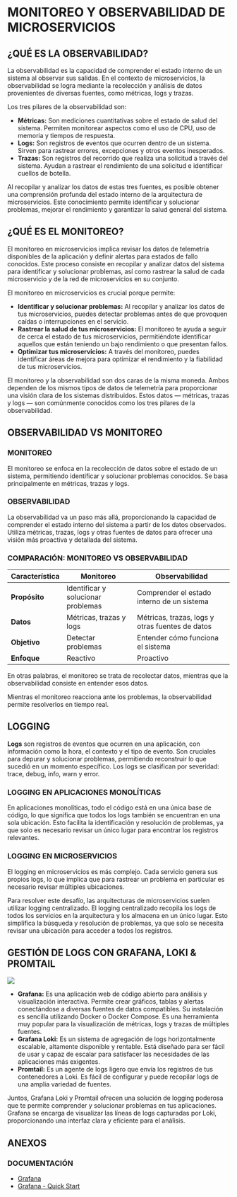 MONITOREO Y OBSERVABILIDAD DE MICROSERVICIOS
===
## ¿QUÉ ES LA OBSERVABILIDAD?
La observabilidad es la capacidad de comprender el estado interno de un sistema al observar sus salidas. En el contexto de microservicios, la observabilidad se logra mediante la recolección y análisis de datos provenientes de diversas fuentes, como métricas, logs y trazas.

Los tres pilares de la observabilidad son:
- **Métricas:** Son mediciones cuantitativas sobre el estado de salud del sistema. Permiten monitorear aspectos como el uso de CPU, uso de memoria y tiempos de respuesta.
- **Logs:** Son registros de eventos que ocurren dentro de un sistema. Sirven para rastrear errores, excepciones y otros eventos inesperados. 
- **Trazas:** Son registros del recorrido que realiza una solicitud a través del sistema. Ayudan a rastrear el rendimiento de una solicitud e identificar cuellos de botella.

Al recopilar y analizar los datos de estas tres fuentes, es posible obtener una comprensión profunda del estado interno de la arquitectura de microservicios. Este conocimiento permite identificar y solucionar problemas, mejorar el rendimiento y garantizar la salud general del sistema.

## ¿QUÉ ES EL MONITOREO?
El monitoreo en microservicios implica revisar los datos de telemetría disponibles de la aplicación y definir alertas para estados de fallo conocidos. Este proceso consiste en recopilar y analizar datos del sistema para identificar y solucionar problemas, así como rastrear la salud de cada microservicio y de la red de microservicios en su conjunto.

El monitoreo en microservicios es crucial porque permite:
- **Identificar y solucionar problemas:** Al recopilar y analizar los datos de tus microservicios, puedes detectar problemas antes de que provoquen caídas o interrupciones en el servicio. 
- **Rastrear la salud de tus microservicios:** El monitoreo te ayuda a seguir de cerca el estado de tus microservicios, permitiéndote identificar aquellos que están teniendo un bajo rendimiento o que presentan fallos. 
- **Optimizar tus microservicios:** A través del monitoreo, puedes identificar áreas de mejora para optimizar el rendimiento y la fiabilidad de tus microservicios.

El monitoreo y la observabilidad son dos caras de la misma moneda. Ambos dependen de los mismos tipos de datos de telemetría para proporcionar una visión clara de los sistemas distribuidos. Estos datos — métricas, trazas y logs — son comúnmente conocidos como los tres pilares de la observabilidad.

## OBSERVABILIDAD VS MONITOREO
### MONITOREO
El monitoreo se enfoca en la recolección de datos sobre el estado de un sistema, permitiendo identificar y solucionar problemas conocidos. Se basa principalmente en métricas, trazas y logs.
### OBSERVABILIDAD
La observabilidad va un paso más allá, proporcionando la capacidad de comprender el estado interno del sistema a partir de los datos observados. Utiliza métricas, trazas, logs y otras fuentes de datos para ofrecer una visión más proactiva y detallada del sistema.
### COMPARACIÓN: MONITOREO VS OBSERVABILIDAD
| **Característica** | **Monitoreo**                       | **Observabilidad**                              |
|--------------------|-------------------------------------|-------------------------------------------------|
| **Propósito**      | Identificar y solucionar problemas | Comprender el estado interno de un sistema     |
| **Datos**          | Métricas, trazas y logs             | Métricas, trazas, logs y otras fuentes de datos |
| **Objetivo**       | Detectar problemas                  | Entender cómo funciona el sistema               |
| **Enfoque**        | Reactivo                            | Proactivo                                       |

En otras palabras, el monitoreo se trata de recolectar datos, mientras que la observabilidad consiste en entender esos datos.

Mientras el monitoreo reacciona ante los problemas, la observabilidad permite resolverlos en tiempo real.

## LOGGING
**Logs** son registros de eventos que ocurren en una aplicación, con información como la hora, el contexto y el tipo de evento. Son cruciales para depurar y solucionar problemas, permitiendo reconstruir lo que sucedió en un momento específico. Los logs se clasifican por severidad: trace, debug, info, warn y error.

### LOGGING EN APLICACIONES MONOLÍTICAS
En aplicaciones monolíticas, todo el código está en una única base de código, lo que significa que todos los logs también se encuentran en una sola ubicación. Esto facilita la identificación y resolución de problemas, ya que solo es necesario revisar un único lugar para encontrar los registros relevantes.

### LOGGING EN MICROSERVICIOS
El logging en microservicios es más complejo. Cada servicio genera sus propios logs, lo que implica que para rastrear un problema en particular es necesario revisar múltiples ubicaciones.

Para resolver este desafío, las arquitecturas de microservicios suelen utilizar logging centralizado. El logging centralizado recopila los logs de todos los servicios en la arquitectura y los almacena en un único lugar. Esto simplifica la búsqueda y resolución de problemas, ya que solo se necesita revisar una ubicación para acceder a todos los registros.

## GESTIÓN DE LOGS CON GRAFANA, LOKI & PROMTAIL
![](https://drive.google.com/uc?export=view&id=1sRgnyK23AYW99-7hIS9KsjfN4gyrMaz6)

- **Grafana:** Es una aplicación web de código abierto para análisis y visualización interactiva. Permite crear gráficos, tablas y alertas conectándose a diversas fuentes de datos compatibles. Su instalación es sencilla utilizando Docker o Docker Compose.  Es una herramienta muy popular para la visualización de métricas, logs y trazas de múltiples fuentes. 
- **Grafana Loki:** Es un sistema de agregación de logs horizontalmente escalable, altamente disponible y rentable. Está diseñado para ser fácil de usar y capaz de escalar para satisfacer las necesidades de las aplicaciones más exigentes. 
- **Promtail:** Es un agente de logs ligero que envía los registros de tus contenedores a Loki. Es fácil de configurar y puede recopilar logs de una amplia variedad de fuentes.

Juntos, Grafana Loki y Promtail ofrecen una solución de logging poderosa que te permite comprender y solucionar problemas en tus aplicaciones. Grafana se encarga de visualizar las líneas de logs capturadas por Loki, proporcionando una interfaz clara y eficiente para el análisis.

## ANEXOS
### DOCUMENTACIÓN
- [Grafana](https://grafana.com/)
- [Grafana - Quick Start](https://grafana.com/docs/loki/latest/get-started/quick-start/)